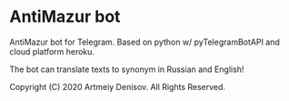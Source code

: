 # AntiMazur bot
AntiMazur bot for Telegram. Based on python w/ pyTelegramBotAPI and cloud platform heroku.
    
The bot can translate texts to synonym in Russian and English! 
   
Copyright (C) 2020 Artmeiy Denisov. All Rights Reserved.